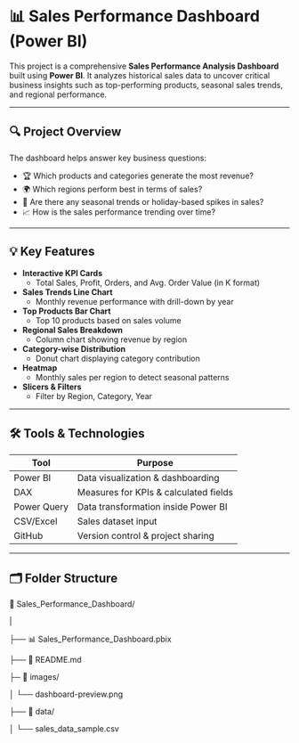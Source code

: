 # 📊 Sales Performance Dashboard (Power BI)

This project is a comprehensive **Sales Performance Analysis Dashboard** built using **Power BI**. It analyzes historical sales data to uncover critical business insights such as top-performing products, seasonal sales trends, and regional performance.

---

## 🔍 Project Overview

The dashboard helps answer key business questions:

- 🏆 Which products and categories generate the most revenue?
- 🌍 Which regions perform best in terms of sales?
- 📅 Are there any seasonal trends or holiday-based spikes in sales?
- 📈 How is the sales performance trending over time?

---

## 💡 Key Features

- **Interactive KPI Cards**
  - Total Sales, Profit, Orders, and Avg. Order Value (in K format)
- **Sales Trends Line Chart**
  - Monthly revenue performance with drill-down by year
- **Top Products Bar Chart**
  - Top 10 products based on sales volume
- **Regional Sales Breakdown**
  - Column chart showing revenue by region
- **Category-wise Distribution**
  - Donut chart displaying category contribution
- **Heatmap**
  - Monthly sales per region to detect seasonal patterns
- **Slicers & Filters**
  - Filter by Region, Category, Year

---

## 🛠️ Tools & Technologies

| Tool       | Purpose                            |
|------------|------------------------------------|
| Power BI   | Data visualization & dashboarding  |
| DAX        | Measures for KPIs & calculated fields |
| Power Query| Data transformation inside Power BI |
| CSV/Excel  | Sales dataset input                |
| GitHub     | Version control & project sharing  |

---

## 🗂️ Folder Structure

📁 Sales_Performance_Dashboard/

|

├── 📊 Sales_Performance_Dashboard.pbix

├── 📄 README.md

├─ 📁 images/

│ └── dashboard-preview.png

├── 📁 data/

│ └── sales_data_sample.csv






